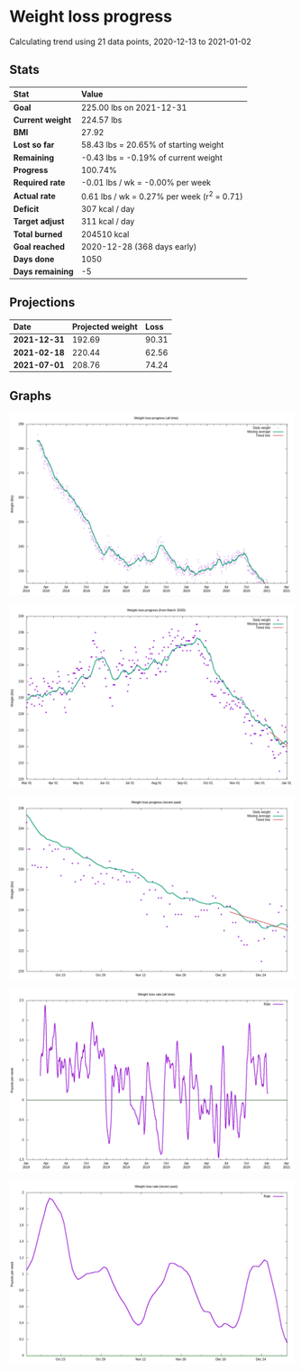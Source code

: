 # Weight loss progress

Calculating trend using 21 data points, 2020-12-13 to 2021-01-02

## Stats

Stat|Value
:-|:-
**Goal**|225.00 lbs on 2021-12-31
**Current weight**|224.57 lbs
**BMI**|27.92
**Lost so far**|58.43 lbs = 20.65% of starting weight
**Remaining**|-0.43 lbs = -0.19% of current  weight
**Progress**|100.74%
**Required rate**|-0.01 lbs / wk = -0.00% per week
**Actual rate**|0.61 lbs / wk = 0.27% per week  (r<sup>2</sup> = 0.71)
**Deficit**|307 kcal / day
**Target adjust**|311 kcal / day
**Total burned**|204510 kcal
**Goal reached**|2020-12-28 (368 days early)
**Days done**|1050
**Days remaining**|-5

## Projections

Date|Projected weight|Loss
:-|:-|:-
**2021-12-31**|192.69|90.31
**2021-02-18**|220.44|62.56
**2021-07-01**|208.76|74.24

## Graphs

![](weight-graph-alltime.png)

![](weight-graph-covid.png)

![](weight-graph-recent.png)

![](rate-graph-alltime.png)

![](rate-graph-recent.png)
